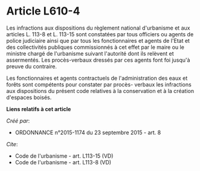 # Article L610-4

Les infractions aux dispositions du règlement national d'urbanisme et aux articles L. 113-8 et L. 113-15 sont constatées par
tous officiers ou agents de police judiciaire ainsi que par tous les fonctionnaires et agents de l'Etat et des collectivités
publiques commissionnés à cet effet par le maire ou le ministre chargé de l'urbanisme suivant l'autorité dont ils relèvent et
assermentés. Les procès-verbaux dressés par ces agents font foi jusqu'à preuve du contraire. 

Les fonctionnaires et agents contractuels de l'administration des eaux et forêts sont compétents pour constater par procès-
verbaux les infractions aux dispositions du présent code relatives à la conservation et à la création d'espaces boisés.

**Liens relatifs à cet article**

_Créé par_:

  - ORDONNANCE n°2015-1174 du 23 septembre 2015 - art. 8

_Cite_:

  - Code de l'urbanisme - art. L113-15 (VD)
  - Code de l'urbanisme - art. L113-8 (VD)

